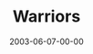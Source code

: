 ---
layout: message
category: message
series: "Supermodels"
title: "Warriors"
date: 2003-06-07-00-00
message_id: 220
audio: "http://s3.amazonaws.com/crossroads-media/media/legacy/mp3/Supermodels_06-08-03_Warriors.mp3"
audio-duration: "23:21"
explicit: "N"
---